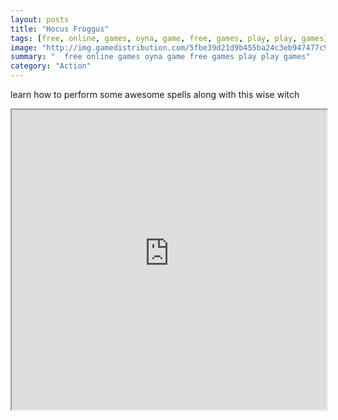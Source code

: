 ```yaml
---
layout: posts
title: "Hocus Froggus"
tags: [free, online, games, oyna, game, free, games, play, play, games]
image: "http://img.gamedistribution.com/5fbe39d21d9b455ba24c3eb947477c93.jpg"
summary: "  free online games oyna game free games play play games"
category: "Action"
---
```


learn how to perform some awesome spells along with this wise witch

<iframe width="100%" height="480px;" src="http://html5.gamedistribution.com/5fbe39d21d9b455ba24c3eb947477c93/"></iframe>